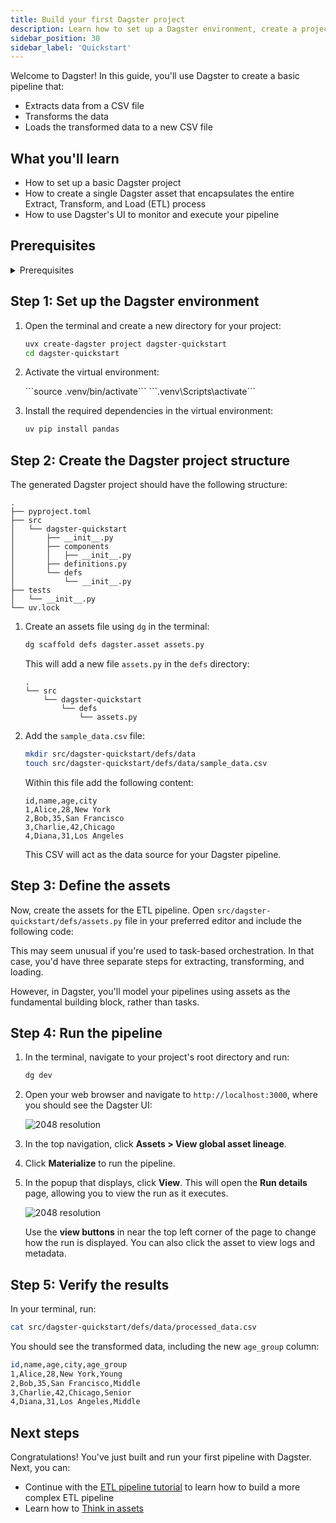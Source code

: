 ```yaml
---
title: Build your first Dagster project
description: Learn how to set up a Dagster environment, create a project, define assets, and run your first pipeline.
sidebar_position: 30
sidebar_label: 'Quickstart'
---
```


Welcome to Dagster! In this guide, you'll use Dagster to create a basic pipeline that:

- Extracts data from a CSV file
- Transforms the data
- Loads the transformed data to a new CSV file

## What you'll learn

- How to set up a basic Dagster project
- How to create a single Dagster asset that encapsulates the entire Extract, Transform, and Load (ETL) process
- How to use Dagster's UI to monitor and execute your pipeline

## Prerequisites

<details>
  <summary>Prerequisites</summary>

To follow the steps in this guide, you'll need:

- Basic Python knowledge
- Python 3.9+ installed on your system. Refer to the [Installation guide](/getting-started/installation) for information.

</details>

## Step 1: Set up the Dagster environment

1. Open the terminal and create a new directory for your project:

   ```bash
   uvx create-dagster project dagster-quickstart
   cd dagster-quickstart
   ```

2. Activate the virtual environment:

   <Tabs>
     <TabItem value="macos" label="MacOS">
       ```source .venv/bin/activate```
     </TabItem>
     <TabItem value="windows" label="Windows">
      ```.venv\Scripts\activate```
     </TabItem>
   </Tabs>

3. Install the required dependencies in the virtual environment:

   ```bash
   uv pip install pandas
   ```

## Step 2: Create the Dagster project structure

The generated Dagster project should have the following structure:

```
.
├── pyproject.toml
├── src
│   └── dagster-quickstart
│       ├── __init__.py
│       ├── components
│       │   ├── __init__.py
│       ├── definitions.py
│       └── defs
│           └── __init__.py
├── tests
│   └── __init__.py
└── uv.lock
```

1. Create an assets file using `dg` in the terminal:

   ```bash
   dg scaffold defs dagster.asset assets.py
   ```

   This will add a new file `assets.py` in the `defs` directory:

   ```
   .
   └── src
       └── dagster-quickstart
           └── defs
               └── assets.py
   ```

2. Add the `sample_data.csv` file:

   ```bash
   mkdir src/dagster-quickstart/defs/data
   touch src/dagster-quickstart/defs/data/sample_data.csv
   ```

   Within this file add the following content:

   ```csv
   id,name,age,city
   1,Alice,28,New York
   2,Bob,35,San Francisco
   3,Charlie,42,Chicago
   4,Diana,31,Los Angeles
   ```

   This CSV will act as the data source for your Dagster pipeline.

## Step 3: Define the assets

Now, create the assets for the ETL pipeline. Open `src/dagster-quickstart/defs/assets.py` file in your preferred editor and include the following code:

<CodeExample
   path="docs_snippets/docs_snippets/getting-started/quickstart.py"
   language="python"
   title="src/dagster-quickstart/defs/assets.py"
/>

This may seem unusual if you're used to task-based orchestration. In that case, you'd have three separate steps for extracting, transforming, and loading.

However, in Dagster, you'll model your pipelines using assets as the fundamental building block, rather than tasks.

## Step 4: Run the pipeline

1. In the terminal, navigate to your project's root directory and run:

   ```bash
   dg dev
   ```

2. Open your web browser and navigate to `http://localhost:3000`, where you should see the Dagster UI:

   ![2048 resolution](/images/getting-started/quickstart/dagster-ui-start.png)

3. In the top navigation, click **Assets > View global asset lineage**.

4. Click **Materialize** to run the pipeline.

5. In the popup that displays, click **View**. This will open the **Run details** page, allowing you to view the run as it executes.

   ![2048 resolution](/images/getting-started/quickstart/run-details.png)

   Use the **view buttons** in near the top left corner of the page to change how the run is displayed. You can also click the asset to view logs and metadata.

## Step 5: Verify the results

In your terminal, run:

```bash
cat src/dagster-quickstart/defs/data/processed_data.csv
```

You should see the transformed data, including the new `age_group` column:

```bash
id,name,age,city,age_group
1,Alice,28,New York,Young
2,Bob,35,San Francisco,Middle
3,Charlie,42,Chicago,Senior
4,Diana,31,Los Angeles,Middle
```

## Next steps

Congratulations! You've just built and run your first pipeline with Dagster. Next, you can:

- Continue with the [ETL pipeline tutorial](/etl-pipeline-tutorial/) to learn how to build a more complex ETL pipeline
- Learn how to [Think in assets](/guides/build/assets/)
